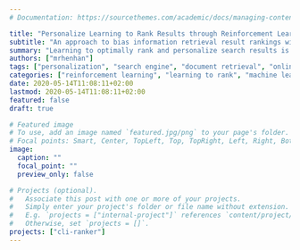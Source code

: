 ```yaml
---
# Documentation: https://sourcethemes.com/academic/docs/managing-content/

title: "Personalize Learning to Rank Results through Reinforcement Learning"
subtitle: "An approach to bias information retrieval result rankings with respect to user preferences by applying reinforcement learning principles on the problem area of learning to rank."
summary: "Learning to optimally rank and personalize search results is a difficult important topic in scientific information retrieval as well as in online retail business, where we typically want to bias specific customer query results for the purpose of increasing revenue. Reinforcement learning, as a generic-flexible learning model, is able to bias, e.g. personalize, learning-to-rank results at scale, so that externally specified goals, e.g. an increase in sales and probably revenue, can be achieved. This article introduces the topics learning-to-rank and reinforcement learning in a problem-specific way and is accompanied by the example project 'cli-ranker', a command line tool utilizing reinforcement learning principles for learning user information retrieval preferences regarding text document ranking."
authors: ["mrhenhan"]
tags: ["personalization", "search engine", "document retrieval", "online retail", "BM25", "PageRank", "eCommerce"]
categories: ["reinforcement learning", "learning to rank", "machine learning"]
date: 2020-05-14T11:08:11+02:00
lastmod: 2020-05-14T11:08:11+02:00
featured: false
draft: true

# Featured image
# To use, add an image named `featured.jpg/png` to your page's folder.
# Focal points: Smart, Center, TopLeft, Top, TopRight, Left, Right, BottomLeft, Bottom, BottomRight.
image:
  caption: ""
  focal_point: ""
  preview_only: false

# Projects (optional).
#   Associate this post with one or more of your projects.
#   Simply enter your project's folder or file name without extension.
#   E.g. `projects = ["internal-project"]` references `content/project/deep-learning/index.md`.
#   Otherwise, set `projects = []`.
projects: ["cli-ranker"]
---
```

